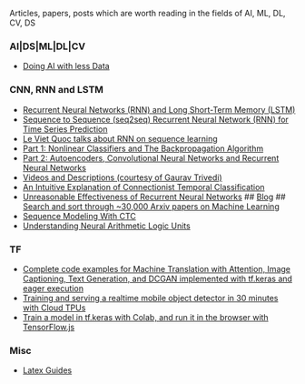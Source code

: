 Articles, papers, posts which are worth reading in the fields of AI, ML, DL, CV, DS

### AI|DS|ML|DL|CV
- [Doing AI with less Data](https://www.cinnamonailabs.com/single-post/2018/10/02/Doing-AI-with-less-Data)

### CNN, RNN and LSTM
- [Recurrent Neural Networks (RNN) and Long Short-Term Memory (LSTM)](https://www.youtube.com/watch?v=WCUNPb-5EYI)
- [Sequence to Sequence (seq2seq) Recurrent Neural Network (RNN) for Time Series Prediction](https://github.com/guillaume-chevalier/seq2seq-signal-prediction)
- [Le Viet Quoc talks about RNN on sequence learning](https://www.youtube.com/watch?v=3-JKvP7eBXc)
- [Part 1: Nonlinear Classifiers and The Backpropagation Algorithm](https://cs.stanford.edu/~quocle/tutorial1.pdf)
- [Part 2: Autoencoders, Convolutional Neural Networks and Recurrent Neural Networks](http://cs.stanford.edu/~quocle/tutorial2.pdf)
- [Videos and Descriptions (courtesy of Gaurav Trivedi)](https://www.trivedigaurav.com/blog/quoc-les-lectures-on-deep-learning/)
- [An Intuitive Explanation of Connectionist Temporal Classification](https://towardsdatascience.com/intuitively-understanding-connectionist-temporal-classification-3797e43a86c)
- [Unreasonable Effectiveness of Recurrent Neural Networks](http://karpathy.github.io/2015/05/21/rnn-effectiveness/) ## [Blog](https://cs.stanford.edu/people/karpathy/) ## [Search and sort through ~30,000 Arxiv papers on Machine Learning](http://www.arxiv-sanity.com/)
- [Sequence Modeling With CTC](https://distill.pub/2017/ctc/)
- [Understanding Neural Arithmetic Logic Units](https://medium.com/tensorflow/understanding-neural-arithmetic-logic-units-11b0f85c1d1d)

### TF
- [Complete code examples for Machine Translation with Attention, Image Captioning, Text Generation, and DCGAN implemented with tf.keras and eager execution](https://medium.com/tensorflow/complete-code-examples-for-machine-translation-with-attention-image-captioning-text-generation-51663d07a63d)
- [Training and serving a realtime mobile object detector in 30 minutes with Cloud TPUs](https://medium.com/tensorflow/training-and-serving-a-realtime-mobile-object-detector-in-30-minutes-with-cloud-tpus-b78971cf1193)
- [Train a model in tf.keras with Colab, and run it in the browser with TensorFlow.js](https://medium.com/tensorflow/train-on-google-colab-and-run-on-the-browser-a-case-study-8a45f9b1474e)

### Misc
- [Latex Guides](https://www.youtube.com/playlist?list=PLlsF2nDmyL7msihnebzII_KVWy6URxDfp)
